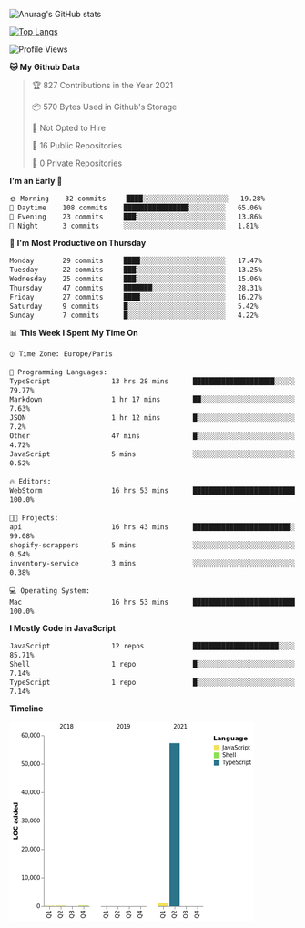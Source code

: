 ![Anurag's GitHub stats](https://github-readme-stats.vercel.app/api?username=sufiane&theme=dark&show_icons=true&count_private=true)


[![Top Langs](https://github-readme-stats.vercel.app/api/top-langs/?username=sufiane&layout=compact)](https://github.com/anuraghazra/github-readme-stats)

<!--START_SECTION:waka-->
![Profile Views](http://img.shields.io/badge/Profile%20Views-1-blue)

**🐱 My Github Data** 

> 🏆 827 Contributions in the Year 2021
 > 
> 📦 570 Bytes Used in Github's Storage 
 > 
> 🚫 Not Opted to Hire
 > 
> 📜 16 Public Repositories 
 > 
> 🔑 0 Private Repositories  
 > 
**I'm an Early 🐤** 

```text
🌞 Morning    32 commits     ████░░░░░░░░░░░░░░░░░░░░░   19.28% 
🌆 Daytime    108 commits    ████████████████░░░░░░░░░   65.06% 
🌃 Evening    23 commits     ███░░░░░░░░░░░░░░░░░░░░░░   13.86% 
🌙 Night      3 commits      ░░░░░░░░░░░░░░░░░░░░░░░░░   1.81%

```
📅 **I'm Most Productive on Thursday** 

```text
Monday       29 commits     ████░░░░░░░░░░░░░░░░░░░░░   17.47% 
Tuesday      22 commits     ███░░░░░░░░░░░░░░░░░░░░░░   13.25% 
Wednesday    25 commits     ███░░░░░░░░░░░░░░░░░░░░░░   15.06% 
Thursday     47 commits     ███████░░░░░░░░░░░░░░░░░░   28.31% 
Friday       27 commits     ████░░░░░░░░░░░░░░░░░░░░░   16.27% 
Saturday     9 commits      █░░░░░░░░░░░░░░░░░░░░░░░░   5.42% 
Sunday       7 commits      █░░░░░░░░░░░░░░░░░░░░░░░░   4.22%

```


📊 **This Week I Spent My Time On** 

```text
⌚︎ Time Zone: Europe/Paris

💬 Programming Languages: 
TypeScript               13 hrs 28 mins      ████████████████████░░░░░   79.77% 
Markdown                 1 hr 17 mins        ██░░░░░░░░░░░░░░░░░░░░░░░   7.63% 
JSON                     1 hr 12 mins        █░░░░░░░░░░░░░░░░░░░░░░░░   7.2% 
Other                    47 mins             █░░░░░░░░░░░░░░░░░░░░░░░░   4.72% 
JavaScript               5 mins              ░░░░░░░░░░░░░░░░░░░░░░░░░   0.52%

🔥 Editors: 
WebStorm                 16 hrs 53 mins      █████████████████████████   100.0%

🐱‍💻 Projects: 
api                      16 hrs 43 mins      ████████████████████████░   99.08% 
shopify-scrappers        5 mins              ░░░░░░░░░░░░░░░░░░░░░░░░░   0.54% 
inventory-service        3 mins              ░░░░░░░░░░░░░░░░░░░░░░░░░   0.38%

💻 Operating System: 
Mac                      16 hrs 53 mins      █████████████████████████   100.0%

```

**I Mostly Code in JavaScript** 

```text
JavaScript               12 repos            █████████████████████░░░░   85.71% 
Shell                    1 repo              █░░░░░░░░░░░░░░░░░░░░░░░░   7.14% 
TypeScript               1 repo              █░░░░░░░░░░░░░░░░░░░░░░░░   7.14%

```


**Timeline**

![Chart not found](https://raw.githubusercontent.com/Sufiane/Sufiane/main/charts/bar_graph.png) 


<!--END_SECTION:waka-->


<!--
**Sufiane/sufiane** is a ✨ _special_ ✨ repository because its `README.md` (this file) appears on your GitHub profile.

Here are some ideas to get you started:

- 🔭 I’m currently working on ...
- 🌱 I’m currently learning ...
- 👯 I’m looking to collaborate on ...
- 🤔 I’m looking for help with ...
- 💬 Ask me about ...
- 📫 How to reach me: ...
- 😄 Pronouns: ...
- ⚡ Fun fact: ...
-->
